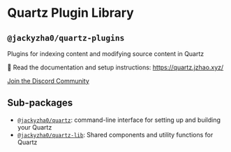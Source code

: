 # Quartz Plugin Library
## `@jackyzha0/quartz-plugins`

Plugins for indexing content and modifying source content in Quartz 

🔗 Read the documentation and setup instructions: https://quartz.jzhao.xyz/

[Join the Discord Community](https://discord.gg/cRFFHYye7t)

## Sub-packages
- [`@jackyzha0/quartz`](../cli/README.md): command-line interface for setting up and building your Quartz
- [`@jackyzha0/quartz-lib`](../lib/README.md): Shared components and utility functions for Quartz
